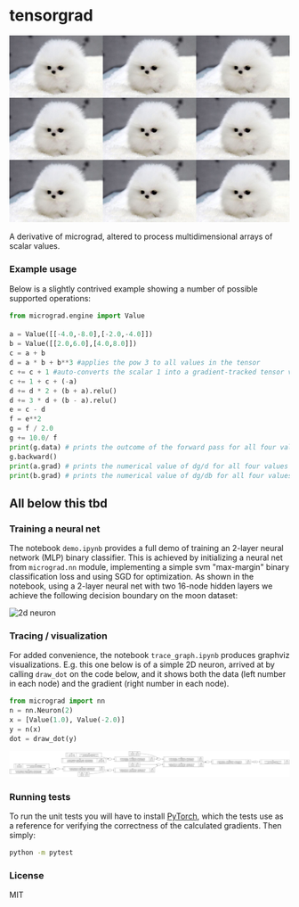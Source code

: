 
# tensorgrad

![awww](puppy.jpg)

A derivative of micrograd, altered to process multidimensional arrays of scalar values.


### Example usage

Below is a slightly contrived example showing a number of possible supported operations:

```python
from micrograd.engine import Value

a = Value([[-4.0,-8.0],[-2.0,-4.0]])
b = Value([[2.0,6.0],[4.0,8.0]])
c = a + b
d = a * b + b**3 #applies the pow 3 to all values in the tensor
c += c + 1 #auto-converts the scalar 1 into a gradient-tracked tensor value of [[1,1],[1,1]] to match the shape of the tensor in c
c += 1 + c + (-a)
d += d * 2 + (b + a).relu()
d += 3 * d + (b - a).relu()
e = c - d
f = e**2
g = f / 2.0
g += 10.0/ f
print(g.data) # prints the outcome of the forward pass for all four values in the tensor
g.backward()
print(a.grad) # prints the numerical value of dg/d for all four values in the tensor
print(b.grad) # prints the numerical value of dg/db for all four values in the tensor
```



## All below this tbd

### Training a neural net

The notebook `demo.ipynb` provides a full demo of training an 2-layer neural network (MLP) binary classifier. This is achieved by initializing a neural net from `micrograd.nn` module, implementing a simple svm "max-margin" binary classification loss and using SGD for optimization. As shown in the notebook, using a 2-layer neural net with two 16-node hidden layers we achieve the following decision boundary on the moon dataset:

![2d neuron](moon_mlp.png)

### Tracing / visualization

For added convenience, the notebook `trace_graph.ipynb` produces graphviz visualizations. E.g. this one below is of a simple 2D neuron, arrived at by calling `draw_dot` on the code below, and it shows both the data (left number in each node) and the gradient (right number in each node).

```python
from micrograd import nn
n = nn.Neuron(2)
x = [Value(1.0), Value(-2.0)]
y = n(x)
dot = draw_dot(y)
```

![2d neuron](gout.svg)

### Running tests

To run the unit tests you will have to install [PyTorch](https://pytorch.org/), which the tests use as a reference for verifying the correctness of the calculated gradients. Then simply:

```bash
python -m pytest
```

### License

MIT
